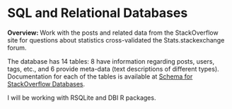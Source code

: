# SQL and Relational Databases
<strong>Overview: </strong>Work with the posts and related data from the StackOverflow site for questions about statistics cross-validated the Stats.stackexchange forum.

The database has 14 tables: 8 have information regarding posts, users, tags, etc., and 6 provide meta-data (text descriptions of different types). Documentation for each of the tables is available
at [Schema for StackOverflow Databases](https://meta.stackexchange.com/questions/2677/database-schema-documentation-for-the-public-data-dump-and-sede).

I will be working with RSQLite and DBI R packages.

